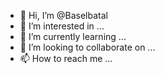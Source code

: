 - 👋 Hi, I’m @Baselbatal
- 👀 I’m interested in ...
- 🌱 I’m currently learning ...
- 💞️ I’m looking to collaborate on ...
- 📫 How to reach me ...

<!---
Baselbatal/Baselbatal is a ✨ special ✨ repository because its `README.md` (this file) appears on your GitHub profile.
You can click the Preview link to take a look at your changes.
--->
